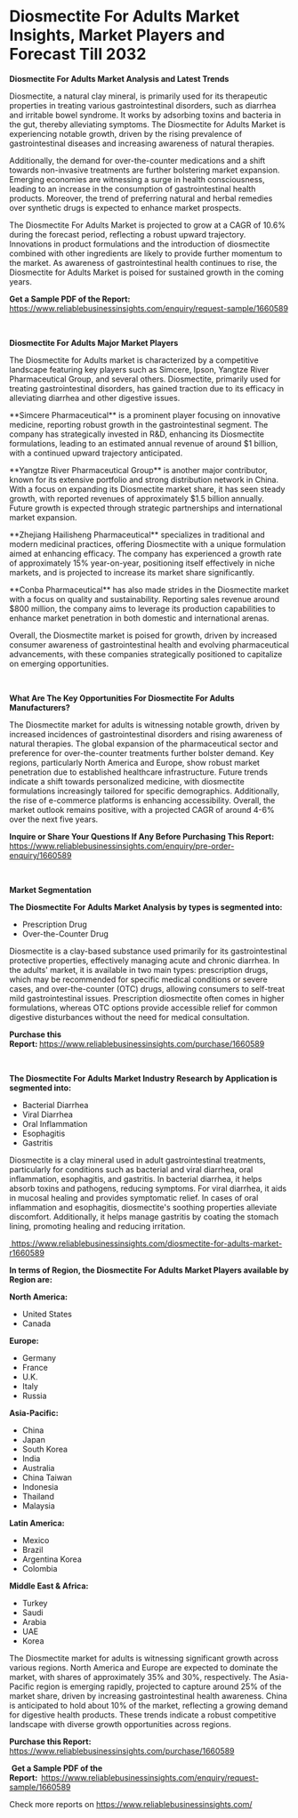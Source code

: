 <p><h1>Diosmectite For Adults Market Insights, Market Players and Forecast Till 2032</h1></p><p><strong>Diosmectite For Adults Market Analysis and Latest Trends</strong></p>
<p><p>Diosmectite, a natural clay mineral, is primarily used for its therapeutic properties in treating various gastrointestinal disorders, such as diarrhea and irritable bowel syndrome. It works by adsorbing toxins and bacteria in the gut, thereby alleviating symptoms. The Diosmectite for Adults Market is experiencing notable growth, driven by the rising prevalence of gastrointestinal diseases and increasing awareness of natural therapies. </p><p>Additionally, the demand for over-the-counter medications and a shift towards non-invasive treatments are further bolstering market expansion. Emerging economies are witnessing a surge in health consciousness, leading to an increase in the consumption of gastrointestinal health products. Moreover, the trend of preferring natural and herbal remedies over synthetic drugs is expected to enhance market prospects. </p><p>The Diosmectite For Adults Market is projected to grow at a CAGR of 10.6% during the forecast period, reflecting a robust upward trajectory. Innovations in product formulations and the introduction of diosmectite combined with other ingredients are likely to provide further momentum to the market. As awareness of gastrointestinal health continues to rise, the Diosmectite for Adults Market is poised for sustained growth in the coming years.</p></p>
<p><strong>Get a Sample PDF of the Report:&nbsp;</strong> <a href="https://www.reliablebusinessinsights.com/enquiry/request-sample/1660589?utm_campaign=2306&utm_medium=2&utm_source=Github&utm_content=ia&utm_term=29032025&utm_id=diosmectite-for-adults">https://www.reliablebusinessinsights.com/enquiry/request-sample/1660589</a></p>
<p>&nbsp;</p>
<p><strong>Diosmectite For Adults Major Market Players</strong></p>
<p><p>The Diosmectite for Adults market is characterized by a competitive landscape featuring key players such as Simcere, Ipson, Yangtze River Pharmaceutical Group, and several others. Diosmectite, primarily used for treating gastrointestinal disorders, has gained traction due to its efficacy in alleviating diarrhea and other digestive issues.</p><p>**Simcere Pharmaceutical** is a prominent player focusing on innovative medicine, reporting robust growth in the gastrointestinal segment. The company has strategically invested in R&D, enhancing its Diosmectite formulations, leading to an estimated annual revenue of around $1 billion, with a continued upward trajectory anticipated.</p><p>**Yangtze River Pharmaceutical Group** is another major contributor, known for its extensive portfolio and strong distribution network in China. With a focus on expanding its Diosmectite market share, it has seen steady growth, with reported revenues of approximately $1.5 billion annually. Future growth is expected through strategic partnerships and international market expansion.</p><p>**Zhejiang Hailisheng Pharmaceutical** specializes in traditional and modern medicinal practices, offering Diosmectite with a unique formulation aimed at enhancing efficacy. The company has experienced a growth rate of approximately 15% year-on-year, positioning itself effectively in niche markets, and is projected to increase its market share significantly.</p><p>**Conba Pharmaceutical** has also made strides in the Diosmectite market with a focus on quality and sustainability. Reporting sales revenue around $800 million, the company aims to leverage its production capabilities to enhance market penetration in both domestic and international arenas.</p><p>Overall, the Diosmectite market is poised for growth, driven by increased consumer awareness of gastrointestinal health and evolving pharmaceutical advancements, with these companies strategically positioned to capitalize on emerging opportunities.</p></p>
<p>&nbsp;</p>
<p><strong>What Are The Key Opportunities For Diosmectite For Adults Manufacturers?</strong></p>
<p><p>The Diosmectite market for adults is witnessing notable growth, driven by increased incidences of gastrointestinal disorders and rising awareness of natural therapies. The global expansion of the pharmaceutical sector and preference for over-the-counter treatments further bolster demand. Key regions, particularly North America and Europe, show robust market penetration due to established healthcare infrastructure. Future trends indicate a shift towards personalized medicine, with diosmectite formulations increasingly tailored for specific demographics. Additionally, the rise of e-commerce platforms is enhancing accessibility. Overall, the market outlook remains positive, with a projected CAGR of around 4-6% over the next five years.</p></p>
<p><strong>Inquire or Share Your Questions If Any Before Purchasing This Report:</strong> <a href="https://www.reliablebusinessinsights.com/enquiry/pre-order-enquiry/1660589?utm_campaign=2306&utm_medium=2&utm_source=Github&utm_content=ia&utm_term=29032025&utm_id=diosmectite-for-adults">https://www.reliablebusinessinsights.com/enquiry/pre-order-enquiry/1660589</a></p>
<p>&nbsp;</p>
<p><strong>Market Segmentation</strong></p>
<p><strong>The Diosmectite For Adults Market Analysis by types is segmented into:</strong></p>
<p><ul><li>Prescription Drug</li><li>Over-the-Counter Drug</li></ul></p>
<p><p>Diosmectite is a clay-based substance used primarily for its gastrointestinal protective properties, effectively managing acute and chronic diarrhea. In the adults' market, it is available in two main types: prescription drugs, which may be recommended for specific medical conditions or severe cases, and over-the-counter (OTC) drugs, allowing consumers to self-treat mild gastrointestinal issues. Prescription diosmectite often comes in higher formulations, whereas OTC options provide accessible relief for common digestive disturbances without the need for medical consultation.</p></p>
<p><strong>Purchase this Report:&nbsp;</strong><a href="https://www.reliablebusinessinsights.com/purchase/1660589?utm_campaign=2306&utm_medium=2&utm_source=Github&utm_content=ia&utm_term=29032025&utm_id=diosmectite-for-adults">https://www.reliablebusinessinsights.com/purchase/1660589</a></p>
<p>&nbsp;</p>
<p><strong>The Diosmectite For Adults Market Industry Research by Application is segmented into:</strong></p>
<p><ul><li>Bacterial Diarrhea</li><li>Viral Diarrhea</li><li>Oral Inflammation</li><li>Esophagitis</li><li>Gastritis</li></ul></p>
<p><p>Diosmectite is a clay mineral used in adult gastrointestinal treatments, particularly for conditions such as bacterial and viral diarrhea, oral inflammation, esophagitis, and gastritis. In bacterial diarrhea, it helps absorb toxins and pathogens, reducing symptoms. For viral diarrhea, it aids in mucosal healing and provides symptomatic relief. In cases of oral inflammation and esophagitis, diosmectite's soothing properties alleviate discomfort. Additionally, it helps manage gastritis by coating the stomach lining, promoting healing and reducing irritation.</p></p>
<p><a href="https://www.reliablebusinessinsights.com/diosmectite-for-adults-market-r1660589?utm_campaign=2306&utm_medium=2&utm_source=Github&utm_content=ia&utm_term=29032025&utm_id=diosmectite-for-adults">&nbsp;https://www.reliablebusinessinsights.com/diosmectite-for-adults-market-r1660589</a></p>
<p><strong>In terms of Region, the Diosmectite For Adults Market Players available by Region are:</strong></p>
<p>
    <p> <strong> North America: </strong>
        <ul>
            <li>United States</li>
            <li>Canada</li>
        </ul>
        </p> 
    <p> <strong> Europe: </strong>
        <ul>
            <li>Germany</li>
            <li>France</li>
            <li>U.K.</li>
            <li>Italy</li>
            <li>Russia</li>
        </ul>
        </p> 
    <p> <strong> Asia-Pacific: </strong>
        <ul>
            <li>China</li>
            <li>Japan</li>
            <li>South Korea</li>
            <li>India</li>
            <li>Australia</li>
            <li>China Taiwan</li>
            <li>Indonesia</li>
            <li>Thailand</li>
            <li>Malaysia</li>
        </ul>
        </p> 
    <p> <strong> Latin America: </strong>
        <ul>
            <li>Mexico</li>
            <li>Brazil</li>
            <li>Argentina Korea</li>
            <li>Colombia</li>
        </ul>
        </p> 
    <p> <strong> Middle East & Africa: </strong>
        <ul>
            <li>Turkey</li>
            <li>Saudi</li>
            <li>Arabia</li>
            <li>UAE</li>
            <li>Korea</li>
        </ul>
    </p>
    </p>
<p><p>The Diosmectite market for adults is witnessing significant growth across various regions. North America and Europe are expected to dominate the market, with shares of approximately 35% and 30%, respectively. The Asia-Pacific region is emerging rapidly, projected to capture around 25% of the market share, driven by increasing gastrointestinal health awareness. China is anticipated to hold about 10% of the market, reflecting a growing demand for digestive health products. These trends indicate a robust competitive landscape with diverse growth opportunities across regions.</p></p>
<p><strong>Purchase this Report: </strong><a href="https://www.reliablebusinessinsights.com/purchase/1660589?utm_campaign=2306&utm_medium=2&utm_source=Github&utm_content=ia&utm_term=29032025&utm_id=diosmectite-for-adults">https://www.reliablebusinessinsights.com/purchase/1660589</a></p>
<p>&nbsp;<strong>Get a Sample PDF of the Report:&nbsp;&nbsp;</strong><a href="https://www.reliablebusinessinsights.com/enquiry/request-sample/1660589?utm_campaign=2306&utm_medium=2&utm_source=Github&utm_content=ia&utm_term=29032025&utm_id=diosmectite-for-adults">https://www.reliablebusinessinsights.com/enquiry/request-sample/1660589</a></p>
<p><strong></strong></p>
<p>Check more reports on <a href="https://www.reliablebusinessinsights.com/?utm_campaign=2306&utm_medium=2&utm_source=Github&utm_content=ia&utm_term=29032025&utm_id=diosmectite-for-adults">https://www.reliablebusinessinsights.com/</a></p>